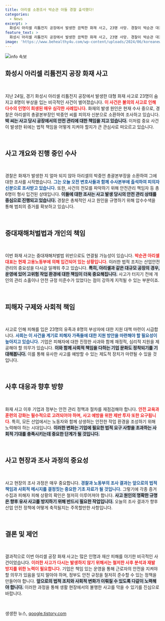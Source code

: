 ```yaml
---
title: 아리셀 소환조사 박순관 아들 경찰 출석했다!
categories:
  - News
excerpt: >
  화성시 아리셀 리튬전지 공장에서 발생한 끔찍한 화재 사고, 23명 사망. 경찰이 박순관 대표의 아들 박중언을 피의자로 소환해 조사 중. 안전 관리 소홀 등의 혐의로 사태의 전말이 밝혀질까? 클릭해 자세히 확인해보세요!
feature_text: >
  화성시 아리셀 리튬전지 공장에서 발생한 끔찍한 화재 사고, 23명 사망. 경찰이 박순관 대표의 아들 박중언을 피의자로 소환해 조사 중. 안전 관리 소홀 등의 혐의로 사태의 전말이 밝혀질까? 클릭해 자세히 확인해보세요!
image: 'https://www.behealthy4u.com/wp-content/uploads/2024/06/koreanews.jpg'
---
```


<p><img src="https://www.behealthy4u.com/wp-content/uploads/2024/06/koreanews.jpg" alt="info 속보" /></p>

<h2 data-ke-size="size26">화성시 아리셀 리튬전지 공장 화재 사고</h2>

<p data-ke-size="size16">&nbsp;</p>

<p data-ke-size="size16">지난 24일, 경기 화성시 아리셀 리튬전지 공장에서 발생한 대형 화재 사고로 23명이 숨지고 8명이 부상을 입는 비극적인 사건이 벌어졌습니다. <b><span style="color: #ee2323;">이 사건은 불의의 사고로 인해 다수의 인명이 희생된 매우 심각한 사례입니다.</span></b> 화재의 발생 원인은 현재 수사 중으로, 경찰은 아리셀의 총괄본부장인 박중언 씨를 피의자 신분으로 소환하여 조사하고 있습니다. <b><span style="background-color: #21538527;">박 씨는 사고 당시 공장에서의 안전 관리에 대한 책임을 지고 있습니다.</span></b> 이처럼 중요 사건이 발생한 뒤에는 법적 책임을 어떻게 지켜야 할지가 큰 관심사로 떠오르고 있습니다.</p>

<p data-ke-size="size16">&nbsp;</p>

<h2 data-ke-size="size26">사고 개요와 진행 중인 수사</h2>

<p data-ke-size="size16">&nbsp;</p>

<p data-ke-size="size16">경찰은 화재가 발생한 지 얼마 되지 않아 아리셀의 박중언 총괄본부장을 소환하여 그에 대한 조사를 시작했습니다. <b><span style="color: #1a5490;">그는 오늘 오전 변호사들과 함께 수사본부에 출석하여 피의자 신분으로 조사받고 있습니다.</span></b> 또한, 사건의 전모를 파악하기 위해 안전관리 책임자 등 총 6명이 형사 입건된 상태입니다. <b><span style="background-color: #21538527;">이들에 대한 조사는 사고 발생 당시의 안전 관리 상태를 중심으로 진행되고 있습니다.</span></b> 경찰은 총체적인 사고 원인을 규명하기 위해 압수수색을 통해 범죄의 증거를 확보하고 있습니다.</p>

<p data-ke-size="size16">&nbsp;</p>

<h2 data-ke-size="size26">중대재해처벌법과 개인의 책임</h2>

<p data-ke-size="size16">&nbsp;</p>

<p data-ke-size="size16">이번 화재 사고는 중대재해처벌법 위반으로도 연결될 가능성이 있습니다. <b><span style="color: #ee2323;">박순관 아리셀 대표는 현재 고용노동부에 의해 입건되어 있는 상황입니다.</span></b> 이러한 법적 조치는 산업안전 관리의 중요성을 다시금 일깨워 주고 있습니다. <b><span style="background-color: #21538527;">특히, 아리셀과 같은 대규모 공장의 경우, 운영에 있어 고위험 작업 환경에 대한 책임이 더욱 중요해집니다.</span></b> 사고가 터지기 전에 개인의 관리 소홀이나 안전 규정 미준수가 있었다는 점이 강하게 지적될 수 있는 부분이죠.</p>

<p data-ke-size="size16">&nbsp;</p>

<h2 data-ke-size="size26">피해자 구제와 사회적 책임</h2>

<p data-ke-size="size16">&nbsp;</p>

<p data-ke-size="size16">사고로 인해 피해를 입은 23명의 유족과 8명의 부상자에 대한 지원 대책 마련이 시급합니다. <b><span style="color: #1a5490;">사회는 이 사건을 계기로 피해자 가족들에 대한 지원 방안을 마련해야 할 필요성이 높아지고 있습니다.</span></b> 기업은 피해자에 대한 진정한 사과와 함께 재정적, 심리적 지원을 제공해야 할 의무가 있습니다. <b><span style="background-color: #21538527;">이와 함께 사회적 책임을 다하는 기업 문화도 정착되기를 기대해봅니다.</span></b> 이를 통해 유사한 사고를 예방할 수 있는 제도적 장치가 마련될 수 있을 것입니다.</p>

<p data-ke-size="size16">&nbsp;</p>

<h2 data-ke-size="size26">사후 대응과 향후 방향</h2>

<p data-ke-size="size16">&nbsp;</p>

<p data-ke-size="size16">화재 사고 이후 기업과 정부는 안전 관리 정책과 절차를 재점검해야 합니다. <b><span style="color: #ee2323;">안전 교육과 훈련의 강화는 필수적으로 고려되어야 하며, 사고 예방을 위한 제반 투자 또한 요구됩니다.</span></b> 특히, 모든 산업에서는 노동자와 함께 상생하는 안전한 작업 환경을 조성하기 위해 노력해야 하는 시대입니다. <b><span style="background-color: #21538527;">이러한 변화는 기업에 필요한 법적 요구 사항을 초과하는 사회적 기대를 충족시키는데 중요한 단계가 될 것입니다.</span></b></p>

<p data-ke-size="size16">&nbsp;</p>

<h2 data-ke-size="size26">사고 현장과 조사 과정의 중요성</h2>

<p data-ke-size="size16">&nbsp;</p>

<p data-ke-size="size16">사고 현장의 조사 과정은 매우 중요합니다. <b><span style="color: #1a5490;">경찰과 노동부의 조사 결과는 앞으로의 법적 책임과 사회적 메시지를 결정짓는 중요한 기초 자료가 될 것입니다.</span></b> 그렇기에 각종 증거 수집과 피해자 피해 상황의 확인은 철저히 이루어져야 합니다. <b><span style="background-color: #21538527;">사고 원인의 명확한 규명은 향후 유사 사고를 방지하기 위해 반드시 필요한 작업입니다.</span></b> 오늘의 조사 결과가 향후 산업 안전 정책에 어떻게 축적될지는 주목할만한 사항입니다.</p>

<p data-ke-size="size16">&nbsp;</p>

<h2 data-ke-size="size26">결론 및 제언</h2>

<p data-ke-size="size16">&nbsp;</p>

<p data-ke-size="size16">결과적으로 이번 아리셀 공장 화재 사고는 많은 인명과 재산 피해를 야기한 비극적인 사건이었습니다. <b><span style="color: #ee2323;">이러한 사고가 다시는 발생하지 않기 위해서는 철저한 사후 분석과 재발 방지를 위한 노력이 필요합니다.</span></b> 기업은 책임 있는 운영을 통해 근로자의 안전을 지켜야 할 의무가 있음을 잊지 말아야 하며, 정부도 안전 규정을 철저히 준수할 수 있는 정책을 만들어야 합니다. <b><span style="background-color: #21538527;">앞으로의 법적 조치와 사회적 변화가 이뤄질 수 있도록 다같이 노력해야 합니다.</span></b> 이러한 과정을 통해 생활 현장에서의 불행한 사고를 막을 수 있기를 진심으로 바랍니다.</p>

<p data-ke-size="size16">&nbsp;</p>
생생한 뉴스, <a href="https://qoogle.tistory.com" rel="dofollow">qoogle.tistory.com</a>


